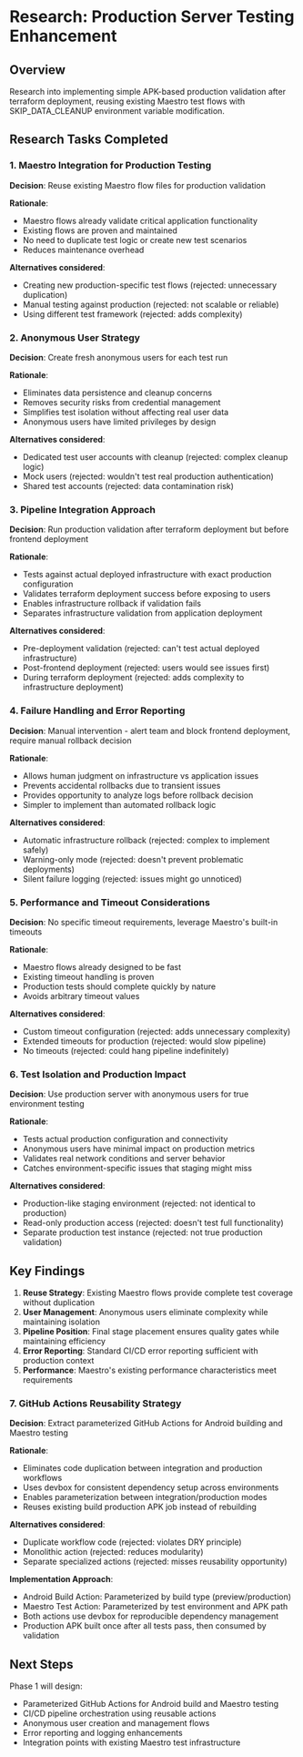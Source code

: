 # Research: Production Server Testing Enhancement

## Overview

Research into implementing simple APK-based production validation after terraform deployment, reusing existing Maestro test flows with SKIP_DATA_CLEANUP environment variable modification.

## Research Tasks Completed

### 1. Maestro Integration for Production Testing

**Decision**: Reuse existing Maestro flow files for production validation

**Rationale**:

- Maestro flows already validate critical application functionality
- Existing flows are proven and maintained
- No need to duplicate test logic or create new test scenarios
- Reduces maintenance overhead

**Alternatives considered**:

- Creating new production-specific test flows (rejected: unnecessary duplication)
- Manual testing against production (rejected: not scalable or reliable)
- Using different test framework (rejected: adds complexity)

### 2. Anonymous User Strategy

**Decision**: Create fresh anonymous users for each test run

**Rationale**:

- Eliminates data persistence and cleanup concerns
- Removes security risks from credential management
- Simplifies test isolation without affecting real user data
- Anonymous users have limited privileges by design

**Alternatives considered**:

- Dedicated test user accounts with cleanup (rejected: complex cleanup logic)
- Mock users (rejected: wouldn't test real production authentication)
- Shared test accounts (rejected: data contamination risk)

### 3. Pipeline Integration Approach

**Decision**: Run production validation after terraform deployment but before frontend deployment

**Rationale**:

- Tests against actual deployed infrastructure with exact production configuration
- Validates terraform deployment success before exposing to users
- Enables infrastructure rollback if validation fails
- Separates infrastructure validation from application deployment

**Alternatives considered**:

- Pre-deployment validation (rejected: can't test actual deployed infrastructure)
- Post-frontend deployment (rejected: users would see issues first)
- During terraform deployment (rejected: adds complexity to infrastructure deployment)

### 4. Failure Handling and Error Reporting

**Decision**: Manual intervention - alert team and block frontend deployment, require manual rollback decision

**Rationale**:

- Allows human judgment on infrastructure vs application issues
- Prevents accidental rollbacks due to transient issues
- Provides opportunity to analyze logs before rollback decision
- Simpler to implement than automated rollback logic

**Alternatives considered**:

- Automatic infrastructure rollback (rejected: complex to implement safely)
- Warning-only mode (rejected: doesn't prevent problematic deployments)
- Silent failure logging (rejected: issues might go unnoticed)

### 5. Performance and Timeout Considerations

**Decision**: No specific timeout requirements, leverage Maestro's built-in timeouts

**Rationale**:

- Maestro flows already designed to be fast
- Existing timeout handling is proven
- Production tests should complete quickly by nature
- Avoids arbitrary timeout values

**Alternatives considered**:

- Custom timeout configuration (rejected: adds unnecessary complexity)
- Extended timeouts for production (rejected: would slow pipeline)
- No timeouts (rejected: could hang pipeline indefinitely)

### 6. Test Isolation and Production Impact

**Decision**: Use production server with anonymous users for true environment testing

**Rationale**:

- Tests actual production configuration and connectivity
- Anonymous users have minimal impact on production metrics
- Validates real network conditions and server behavior
- Catches environment-specific issues that staging might miss

**Alternatives considered**:

- Production-like staging environment (rejected: not identical to production)
- Read-only production access (rejected: doesn't test full functionality)
- Separate production test instance (rejected: not true production validation)

## Key Findings

1. **Reuse Strategy**: Existing Maestro flows provide complete test coverage without duplication
2. **User Management**: Anonymous users eliminate complexity while maintaining isolation
3. **Pipeline Position**: Final stage placement ensures quality gates while maintaining efficiency
4. **Error Reporting**: Standard CI/CD error reporting sufficient with production context
5. **Performance**: Maestro's existing performance characteristics meet requirements

### 7. GitHub Actions Reusability Strategy  

**Decision**: Extract parameterized GitHub Actions for Android building and Maestro testing

**Rationale**:
- Eliminates code duplication between integration and production workflows
- Uses devbox for consistent dependency setup across environments  
- Enables parameterization between integration/production modes
- Reuses existing build production APK job instead of rebuilding

**Alternatives considered**:
- Duplicate workflow code (rejected: violates DRY principle)
- Monolithic action (rejected: reduces modularity)
- Separate specialized actions (rejected: misses reusability opportunity)

**Implementation Approach**:
- Android Build Action: Parameterized by build type (preview/production)
- Maestro Test Action: Parameterized by test environment and APK path
- Both actions use devbox for reproducible dependency management
- Production APK built once after all tests pass, then consumed by validation

## Next Steps

Phase 1 will design:

- Parameterized GitHub Actions for Android build and Maestro testing
- CI/CD pipeline orchestration using reusable actions
- Anonymous user creation and management flows  
- Error reporting and logging enhancements
- Integration points with existing Maestro test infrastructure
